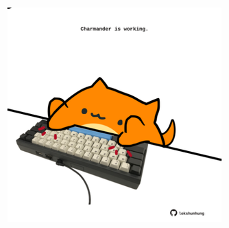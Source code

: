 <!-- built at 16/05/2025, 12:00:39 UTC -->
<p align="center">
  <img width="500" height="500" src="./ReadmeImage.svg">
</p>
